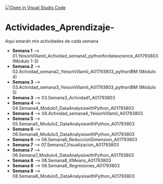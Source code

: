 [![Open in Visual Studio Code](https://classroom.github.com/assets/open-in-vscode-c66648af7eb3fe8bc4f294546bfd86ef473780cde1dea487d3c4ff354943c9ae.svg)](https://classroom.github.com/online_ide?assignment_repo_id=8461612&assignment_repo_type=AssignmentRepo)
# Actividades_Aprendizaje-
Aqui estarán mis actividades de cada semana

* **Semana 1** -->  01.YeisonVillamil_Actividad_semana1_pythonfordatascience_A01793803 (Módulo 1-3)
* **Semana 2** -->  02.Actividad_semana2_YeisonVillamil_A01793803_pythonIBM (Módulo 4)
* **Semana 3** -->  03.Actividad_semana3_YeisonVillamil_A01793803_pythonIBM (Módulo 5)
* **Semana 3** -->  03.Semana3_Actividad1_A01793803
* **Semana 4** -->  04.Semana4_Modulo1_DataAnalysiswithPython_A01793803
* **Semana 4** -->  04.Actividad_semana4_YeisonVillamil_A01793803
* **Semana 5** -->  05.Semana5_Modulo2_DataAnalysiswithPython_A01793803
* **Semana 6** -->  06.Semana6_Modulo3_DataAnalysiswithPython_A01793803
* **Semana 6** -->  06.Semana6_ReduccionDimension_A01793803
* **Semana 7** -->  07.Semana7_Visualizacion_A01793803
* **Semana 7** -->  06.Semana7_Modulo4_DataAnalysiswithPython_A01793803
* **Semana 8** -->  08.Semana8_KMeans_A01793803
* **Semana 8** -->  08.Semana8_Regresiones_A01793803
* **Semana 8** -->  08.Semana8_Modulo5_DataAnalysiswithPython_A01793803